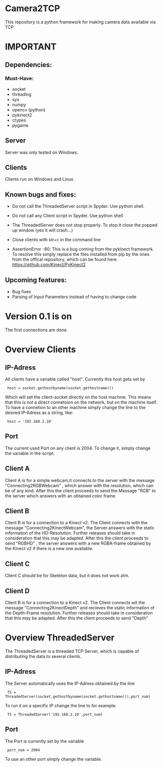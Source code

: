 # Camera2TCP
This repository is a python framework for making camera data available via TCP


# IMPORTANT

## Dependencies:


### Must-Have:

* socket
* threading
* sys
* numpy
* opencv (python)
* pykinect2 
* ctypes
* pygame


## Server

Server was only tested on Windows.


## Clients

Clients run on Windows and Linux. 


## Known bugs and fixes:

* Do not call the ThreadedServer script in Spyder. Use python shell.
* Do not call any Client script in Spyder. Use python shell
* The ThreadedServer does not stop properly. To stop it close the popped up window (yes it will crash...)
* Close clients with str+c in the command line

* AssertionError -80: This is a bug coming from the pykinect framework. To resolve this simply replace the files installed from pip by the ones from the offical repository, which can be found here: https://github.com/Kinect/PyKinect2


## Upcoming features:

* Bug fixes
* Parsing of Input Parameters instead of having to change code


# Version 0.1 is on #

The first connections are done.

# Overview Clients

## IP-Adress

All clients have a variable called "host". Currently this host gets set by 

```
 host = socket.gethostbyname(socket.gethostname())
```
Which will set the client-socket directly on the host machine. This means that this is not a direct connetoion on the network, but on the machine itself. To have a connetion to an other machine simply change the line to the desired IP-Adress as a string, like:

```
 host = '192.168.2.10'
```

## Port

The current used Port on any client is 2004. To change it, simply change the variable in the script. 

## Client A

Client A is for a simple webcam,it connects to the server with the message "Connecting2RGBWebcam" , which answer with the resolution, which can be of any kind. After this the client proceeds to send the Message "RGB" to the server which answers with an obtained color frame

## Client B

Client B is for a connection to a Kinect v2. The Client connects with the message "Connecting2KinectWebcam", the Server answers with the static information of the HD-Resolution. Further releases should take in consideration that this may be adapted. After this the client proceeds to send "RGBHD" , the server answers with a new RGBA-frame obtained by the Kinect v2 if there is a new one available.


## Client C

Client C should be for Skeleton data, but it does not work atm.

## Client D

Client B is for a connection to a Kinect v2. The Client connects wit the message "Connecting2KinectDepth" and recieves the static information of the Depth-Frame resolution. Further releases should take in consideration that this may be adapted. After this the client proceeds to send "Depth"



# Overview ThreadedServer

The ThreadedServer is a threaded TCP Server, which is capable of distributing the data to several clients.

## IP-Adress

The Server automatically uses the IP-Adress obtained by the line


```
 TS = ThreadedServer(socket.gethostbyname(socket.gethostname()),port_num)
```

To run it on a specific IP change the line to for example:

```
 TS = ThreadedServer('192.168.2.10',port_num)
```

## Port 

The Port is currently set by the variable 

```
 port_num = 2004
```
To use an other port simply change the variable.




